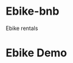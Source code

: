 # Ebike-bnb
Ebike rentals
<!DOCTYPE html>
<html>
<head>
  <title>Ebike Calculator</title>
</head>
<body>
  <h1>Ebike Demo</h1>
  <script src="Ebike(1).js"></script>
</body>
</html>
